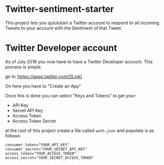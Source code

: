 # Twitter-sentiment-starter
This project lets you quickstart a Twitter account to respond to all incoming Tweets to your account with the Sentiment of that Tweet.

# Twitter Developer account
As of July 2018 you now have to have a Twitter Developer account. This process is simple.

go to [https://apps.twitter.com/](Link)

On here you have to "Create an App"

Once this is done you can select "Keys and Tokens" to get your:
* API Key
* Secret API Key
* Access Token
* Access Token Secret

at the root of this project create a file called `auth.json` and populate is as follows:

```
consumer_token="YOUR_API_KEY"
consumer_secret="YOUR_SECRET_API_KEY"
access_token="YOUR_ACCESS_TOKEN"
access_secret="YOUR_SECRET_ACCESS_TOKEN"
```